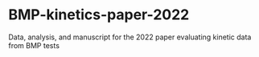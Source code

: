 # BMP-kinetics-paper-2022
Data, analysis, and manuscript for the 2022 paper evaluating kinetic data from BMP tests

